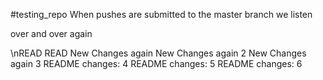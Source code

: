 #testing_repo
When pushes are submitted to the master branch we listen

over and over again

\nREAD
READ
New Changes again
New Changes again 2
New Changes again 3
README changes: 4
README changes: 5
README changes: 6
